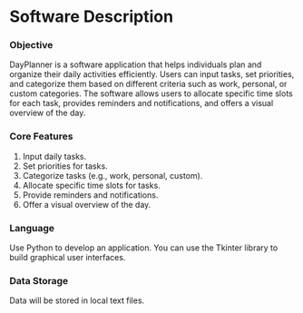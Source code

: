 # Software Description

### Objective

DayPlanner is a software application that helps individuals plan and organize their daily activities efficiently. Users can input tasks, set priorities, and categorize them based on different criteria such as work, personal, or custom categories. The software allows users to allocate specific time slots for each task, provides reminders and notifications, and offers a visual overview of the day.

### Core Features

1. Input daily tasks.  
2. Set priorities for tasks.  
3. Categorize tasks (e.g., work, personal, custom).  
4. Allocate specific time slots for tasks.  
5. Provide reminders and notifications.  
6. Offer a visual overview of the day.  

### Language

Use Python to develop an application. You can use the Tkinter library to build graphical user interfaces.

### Data Storage

Data will be stored in local text files.